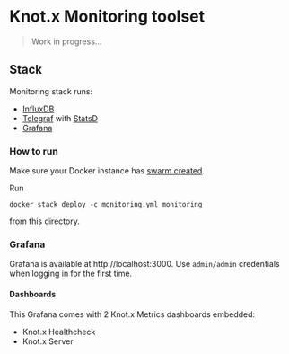 # Knot.x Monitoring toolset

> Work in progress...

## Stack
Monitoring stack runs:
- [InfluxDB](https://www.influxdata.com/products/influxdb-overview/)
- [Telegraf](https://www.influxdata.com/time-series-platform/telegraf/) with [StatsD](https://github.com/statsd/statsd)
- [Grafana](https://grafana.com/)

### How to run
Make sure your Docker instance has [swarm created](https://docs.docker.com/engine/swarm/swarm-tutorial/create-swarm/).

Run
```
docker stack deploy -c monitoring.yml monitoring
```
from this directory.

### Grafana
Grafana is available at http://localhost:3000. Use `admin/admin` credentials when logging in for the 
first time.

#### Dashboards
This Grafana comes with 2 Knot.x Metrics dashboards embedded:
- Knot.x Healthcheck
- Knot.x Server